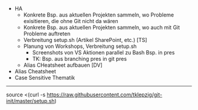 - HA
  - Konkrete Bsp. aus aktuellen Projekten sammeln, wo Probleme exisitieren, die ohne Git nicht da wären
  - Konkrete Bsp. aus aktuellen Projekten sammeln, wo auch mit Git Probleme auftreten
  - Verbreitung setup.sh (Artikel SharePoint, etc.) [TS]
  - Planung von Workshops, Verbreitung setup.sh
    - Screenshots von VS Aktionen parallel zu Bash Bsp. in pres
    - TK: Bsp. aus branching pres in git pres
  - Alias CHeatsheet aufbauen [DV]
- Alias Cheatsheet
- Case Sensitive Thematik

---

source <(curl -s https://raw.githubusercontent.com/tklepzig/git-init/master/setup.sh)
    
